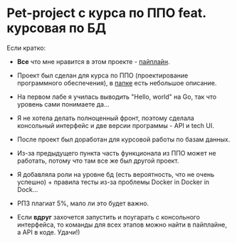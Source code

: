 # Pet-project с курса по ППО feat. курсовая по БД

Если кратко:
- **Все** что мне нравится в этом проекте - [пайплайн](https://github.com/Dashori/bmstu_db.go/blob/main/.gitlab-ci.yml).
  
- Проект был сделан для курса по ППО (проектирование программного обеспечения), в [папке](https://github.com/Dashori/bmstu_db.go/tree/main/software_design_course) есть небольшое описание.

- На первом лабе я училась выводить "Hello, world" на Go, так что уровень сами понимаете да... 

- Я не хотела делать полноценный фронт, поэтому сделала консольный интерфейс и две версии программы - API и tech UI.

- После проект был доработан для курсовой работы по базам данных. 

- Из-за предыдущего пункта часть функционала из ППО может не работать, потому что там все же был другой проект.

- Я добавляла роли на уровне бд (есть вероятность, что не очень успешно) + правила тесты из-за проблемы Docker in Docker in Dock...

- РПЗ плагиат 5%, мало ли это будет важно.

- Если **вдруг** захочется запустить и поугарать с консольного интерфейса, то команды для всех этапов можно найти в пайплайне, а API в коде. Удачи!)
